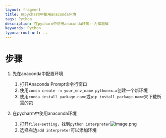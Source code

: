```yaml
---
layout: fragment
title: 在pycharm中使用anaconda环境
tags: Python
description: 在pycharm中使用anaconda环境--力扣题解
keywords: Python
typora-root-url: ..
---
```


# 步骤
1. 先在anaconda中配置环境
	1. 打开Anaconda Prompt命令行窗口
	2. 使用`conda create -n your_env_name python=x.x`创建一个新环境
	3. 使用`conda install package-name`或`pip install package-name`来下载所需的包

2. 在pycharm中使用anaconda环境
	1. 打开`files`-`setting`，找到`python interpreter`![image.png](/upload/2023/01/image-a0260fab8ffa4db7af8adc9fad9eb500.png)
	2. 选择右边`add interpreter`可以添加环境



<!--stackedit_data:
eyJoaXN0b3J5IjpbLTQzMjQ2MDAzNV19
-->